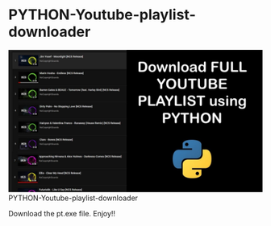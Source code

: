# PYTHON-Youtube-playlist-downloader

![PYTHON-Youtube-playlist-downloade](https://github.com/shaponpal6/PYTHON-Youtube-playlist-downloader/blob/master/PYTHON-Youtube-playlist-downloader.jpg?raw=true)
PYTHON-Youtube-playlist-downloader

Download the pt.exe file.
Enjoy!!
